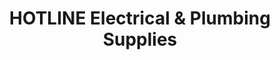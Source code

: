 ---
title: "HOTLINE Electrical & Plumbing Supplies"
url: /baguio/hotline-electrical-and-plumbing-supplies/
shop: hardware
---